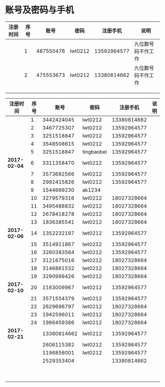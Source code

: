# 账号及密码与手机

| 注册时间 | 序号   | 账号        | 密码      | 注册手机        | 说明        |
| ---- | ---- | --------- | ------- | ----------- | --------- |
|      | 1    | 487550476 | lwt0212 | 13592964577 | 九位数号码不作工作 |
|      | 2    | 475553673 | lwt0212 | 13380814662 | 九位数号码不作工作 |
|      |      |           |         |             |           |
|      |      |           |         |             |           |
|      |      |           |         |             |           |

| 注册时间           | 序号   | 账号          | 密码         | 注册手机        | 说明   |
| -------------- | ---- | ----------- | ---------- | ----------- | ---- |
|                | 1    | 3442424045  | lwt0212    | 13380814662 |      |
|                | 2    | 3467725307  | lwt0212    | 13592964577 |      |
|                | 3    | 3251518847  | lwt0212    | 13592964577 |      |
|                | 4    | 3548508615  | lwt0212    | 13592964577 |      |
|                | 5    | 3251518847  | tingbaobei | 13592964577 |      |
| **2017-02-04** | 6    | 3311358470  | lwt0212    | 13592964577 |      |
|                | 7    | 3573682566  | lwt0212    | 13592964577 |      |
|                | 8    | 2992415826  | lwt0212    | 13592964577 |      |
|                | 9    | 1544669230  | ak1234     |             |      |
|                | 10   | 3279579316  | lwt0212    | 18027328664 |      |
|                | 11   | 3495488832  | lwt0212    | 18027328664 |      |
|                | 12   | 2678418278  | lwt0212    | 18027328664 |      |
|                | 13   | 1836385541  | lwt0212    | 18027328664 |      |
| **2017-02-06** | 14   | 1352232197  | lwt0212    | 13592964577 |      |
|                | 15   | 3514911867  | lwt0212    | 13592964577 |      |
|                | 16   | 3260383564  | lwt0212    | 13592964577 |      |
|                | 17   | 3121675016  | lwt0212    | 18027328664 |      |
|                | 18   | 3146861532  | lwt0212    | 18027328664 |      |
|                | 19   | 3290999426  | lwt0212    | 18027328664 |      |
| **2017-02-10** | 20   | 1163009967  | lwt0212    | 13592964577 |      |
|                | 21   | 3571554379  | lwt0212    | 13592964577 |      |
|                | 22   | 2629696797  | lwt0212    | 18027328664 |      |
|                | 23   | 1942596011  | lwt0212    | 18027328664 |      |
|                | 24   | 1986459386  | lwt0212    | 18027328664 |      |
| **2017-02-21** |      | 13380814662 | lwt0212    | 13592964577 |      |
|                |      | 2606115382  | lwt0212    | 13592964577 |      |
|                |      | 1196858001  | lwt0212    | 13592964577 |      |
|                |      | 2529353404  |            | 13380814662 |      |
|                |      |             |            |             |      |
|                |      |             |            |             |      |
|                |      |             |            |             |      |
|                |      |             |            |             |      |
|                |      |             |            |             |      |
|                |      |             |            |             |      |
|                |      |             |            |             |      |
|                |      |             |            |             |      |
|                |      |             |            |             |      |